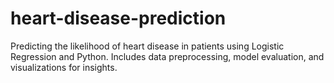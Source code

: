 # heart-disease-prediction
Predicting the likelihood of heart disease in patients using Logistic Regression and Python. Includes data preprocessing, model evaluation, and visualizations for insights.

